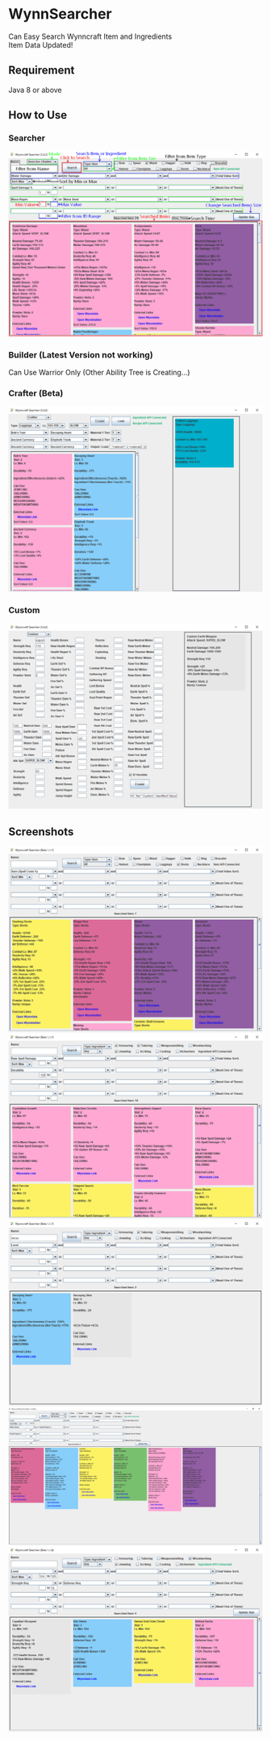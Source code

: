 # WynnSearcher
Can Easy Search Wynncraft Item and Ingredients  
Item Data Updated!

## Requirement
Java 8 or above

## How to Use
### Searcher
![](readme_pictures/how_to_use.png)

### Builder (Latest Version not working)
Can Use Warrior Only (Other Ability Tree is Creating...)

### Crafter (Beta)
![](readme_pictures/how_to_use_3.png)

### Custom
![](readme_pictures/how_to_use_4.png)

## Screenshots
![](readme_pictures/search_1.png)
![](readme_pictures/search_2.png)
![](readme_pictures/search_3.png)
![](readme_pictures/search_4.png)
![](readme_pictures/search_5.png)
